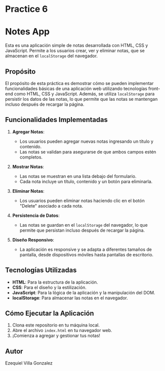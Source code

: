 # Practice 6
# Notes App

Esta es una aplicación simple de notas desarrollada con HTML, CSS y JavaScript. Permite a los usuarios crear, ver y eliminar notas, que se almacenan en el `localStorage` del navegador.

## Propósito

El propósito de esta práctica es demostrar cómo se pueden implementar funcionalidades básicas de una aplicación web utilizando tecnologías front-end como HTML, CSS y JavaScript. Además, se utiliza `localStorage` para persistir los datos de las notas, lo que permite que las notas se mantengan incluso después de recargar la página.

## Funcionalidades Implementadas

1. **Agregar Notas**:
   - Los usuarios pueden agregar nuevas notas ingresando un título y contenido.
   - Las notas se validan para asegurarse de que ambos campos estén completos.

2. **Mostrar Notas**:
   - Las notas se muestran en una lista debajo del formulario.
   - Cada nota incluye un título, contenido y un botón para eliminarla.

3. **Eliminar Notas**:
   - Los usuarios pueden eliminar notas haciendo clic en el botón "Delete" asociado a cada nota.

4. **Persistencia de Datos**:
   - Las notas se guardan en el `localStorage` del navegador, lo que permite que persistan incluso después de recargar la página.

5. **Diseño Responsivo**:
   - La aplicación es responsive y se adapta a diferentes tamaños de pantalla, desde dispositivos móviles hasta pantallas de escritorio.

## Tecnologías Utilizadas

- **HTML**: Para la estructura de la aplicación.
- **CSS**: Para el diseño y la estilización.
- **JavaScript**: Para la lógica de la aplicación y la manipulación del DOM.
- **localStorage**: Para almacenar las notas en el navegador.

## Cómo Ejecutar la Aplicación

1. Clona este repositorio en tu máquina local.
2. Abre el archivo `index.html` en tu navegador web.
3. ¡Comienza a agregar y gestionar tus notas!

## Autor
Ezequiel Villa Gonzalez


